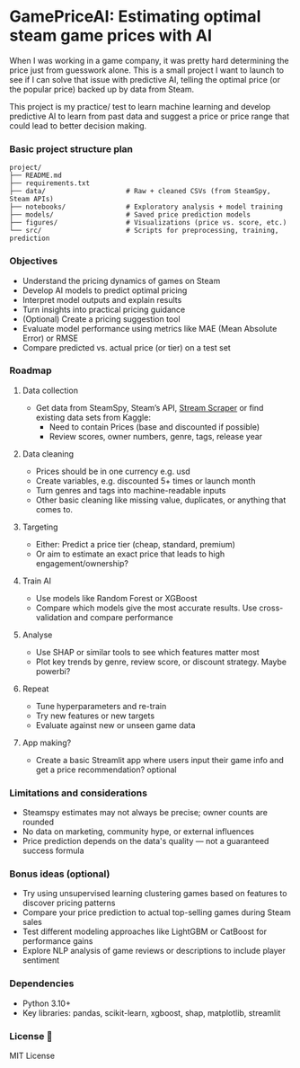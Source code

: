 # GamePriceAI: Estimating optimal steam game prices with AI

When I was working in a game company, it was pretty hard determining the price just from guesswork alone. This is a small project I want to launch to see if I can solve that issue with predictive AI, telling the optimal price (or the popular price) backed up by data from Steam. 

This project is my practice/ test to learn machine learning and develop predictive AI to learn from past data and suggest a price or price range that could lead to better decision making. 

### Basic project structure plan
```
project/
├── README.md
├── requirements.txt
├── data/                    # Raw + cleaned CSVs (from SteamSpy, Steam APIs)
├── notebooks/               # Exploratory analysis + model training
├── models/                  # Saved price prediction models
├── figures/                 # Visualizations (price vs. score, etc.)
└── src/                     # Scripts for preprocessing, training, prediction
```



### Objectives

- Understand the pricing dynamics of games on Steam  
- Develop AI models to predict optimal pricing  
- Interpret model outputs and explain results  
- Turn insights into practical pricing guidance  
- (Optional) Create a pricing suggestion tool  
- Evaluate model performance using metrics like MAE (Mean Absolute Error) or RMSE
- Compare predicted vs. actual price (or tier) on a test set


### Roadmap

1. Data collection
   - Get data from SteamSpy, Steam’s API, [Stream Scraper](https://github.com/FronkonGames/Steam-Games-Scraper) or find existing data sets from Kaggle:
     - Need to contain Prices (base and discounted if possible)
     - Review scores, owner numbers, genre, tags, release year

2. Data cleaning 
   - Prices should be in one currency e.g. usd
   - Create variables, e.g. discounted 5+ times or launch month
   - Turn genres and tags into machine-readable inputs
   - Other basic cleaning like missing value, duplicates, or anything that comes to. 

3. Targeting
   - Either: Predict a price tier (cheap, standard, premium)
   - Or aim to estimate an exact price that leads to high engagement/ownership?

4. Train AI
   - Use models like Random Forest or XGBoost
   - Compare which models give the most accurate results. Use cross-validation and compare performance

5. Analyse
   - Use SHAP or similar tools to see which features matter most
   - Plot key trends by genre, review score, or discount strategy. Maybe powerbi?
  
6. Repeat  
   - Tune hyperparameters and re-train  
   - Try new features or new targets  
   - Evaluate against new or unseen game data

7. App making?   
   - Create a basic Streamlit app where users input their game info and get a price recommendation? optional 

### Limitations and considerations

- Steamspy estimates may not always be precise; owner counts are rounded
- No data on marketing, community hype, or external influences
- Price prediction depends on the data's quality — not a guaranteed success formula

### Bonus ideas (optional)

- Try using unsupervised learning clustering games based on features to discover pricing patterns
- Compare your price prediction to actual top-selling games during Steam sales
- Test different modeling approaches like LightGBM or CatBoost for performance gains
- Explore NLP analysis of game reviews or descriptions to include player sentiment

### Dependencies
- Python 3.10+
- Key libraries: pandas, scikit-learn, xgboost, shap, matplotlib, streamlit

### License 📜

MIT License
